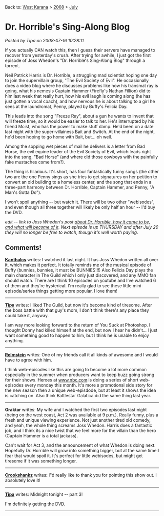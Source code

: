Back to: [West Karana](/posts/westkarana.md) > [2008](/posts/2008/westkarana.md) > [July](./westkarana.md)
# Dr. Horrible's Sing-Along Blog

*Posted by Tipa on 2008-07-16 10:28:11*

If you actually CAN watch this, then I guess their servers have managed to recover from yesterday's crush. After trying for awhile, I just got the first episode of Joss Whedon's "Dr. Horrible's Sing-Along Blog" through a torrent.

Neil Patrick Harris is Dr. Horrible, a struggling mad scientist hoping one day to join the supervillain group, "The Evil Society of Evil". He occasionally does a video blog where he discusses problems like how his transmat ray is going, what his nemesis Captain Hammer (Firefly's Nathan Fillion) did to him last week that really hurt, how his evil laugh is coming along (he has just gotten a vocal coach), and how nervous he is about talking to a girl he sees at the laundromat, Penny, played by Buffy's Felicia Day.

This leads into the song "Freeze Ray", about a gun he wants to invent that will freeze time, so it would be easier to talk to her. He's interrupted by his friend Moist, who has the power to make stuff damp. He'd been on a date last night with the super-villainess Bait and Switch. At the end of the night, he'd been hoping to go home with Bait, but... oh well.

Among the sopping wet pieces of mail he delivers is a letter from Bad Horse, the evil equine leader of the Evil Society of Evil, which leads right into the song, "Bad Horse" (and where did those cowboys with the painfully fake mustaches come from?).

The thing is hilarious. It's short, has four fantastically funny songs (the other two are the one Penny sings as she tries to get signatures on her petition to convert an old building to a homeless center, and the song that ends in a three-part harmony between Dr. Horrible, Captain Hammer, and Penny, "A Man's Gotta Do").

I won't spoil anything -- but watch it. There will be two other "webisodes", and even though all three together will likely be only half an hour -- I'd buy the DVD.

*edit -- link to Joss Whedon's post [about Dr. Horrible, how it came to be, and what will become of it](http://whedonesque.com/comments/16734#236716). Next episode is up THURSDAY and after July 20 they will no longer be free to watch, though it's well worth paying.*


## Comments!

**[Kanthalos](http://mmoreinsight.com)** writes: I watched it last night. It has Joss Whedon written all over it, which makes it perfect. It totally reminds me of the musical episode of Buffy (bunnies, bunnies, it must be BUNNIES!!!) Also Felicia Day plays the main character in The Guild which I only just discovered, and any MMO fan should watch. There are I think 10 episodes on youtube and I've watched 6 of them and they're hysterical. I'm really glad to see these little mini-episode/series things getting more popular, I love them!

---

**[Tipa](https://chasingdings.com)** writes: I liked The Guild, but now it's become kind of tiresome. After the boss battle with that guy's mom, I don't think there's any place they could take it, anyway.

I am way more looking forward to the return of You Suck at Photoshop. I thought Donny had killed himself at the end, but now I hear he didn't... I just want something good to happen to him, but I think he is unable to enjoy anything.

---

**[Relmstein](http://relmstein.blogspot.com)** writes: One of my friends call it all kinds of awesome and I would have to agree with him.

I think web-episodes like this are going to become a lot more common especially in the summer when producers want to keep buzz going strong for their shows. Heroes at www.nbc.com is doing a series of short web-episodes every monday this month. It's more a promotional side story for the new season then a unique web-episdode, but at least it shows the idea is catching on. Also think Battlestar Galatica did the same thing last year.

---

**Graktar** writes: My wife and I watched the first two episodes last night (being on the west coast, Act 2 was available at 9 p.m.). Really funny, plus a fresh and unique viewing experience. Not just another tired old comedy, and yeah, the whole thing screams Joss Whedon. Harris does a fantastic job, and I think its a nice twist that we feel more for the villain than the hero (Captain Hammer is a total jackass).

Can't wait for Act 3, and the announcement of what Whedon is doing next. Hopefully Dr. Horrible will grow into something bigger, but at the same time I fear that would spoil it. It's perfect for little webisodes, but might get tiresome if it was something longer.

---

**[Crookshankz](http://crookshankz.blogspot.com)** writes: I"d really like to thank you for pointing this show out. I absolutely love it!

---

**[Tipa](https://chasingdings.com)** writes: Midnight tonight -- part 3!

I'm definitely getting the DVD.

---

